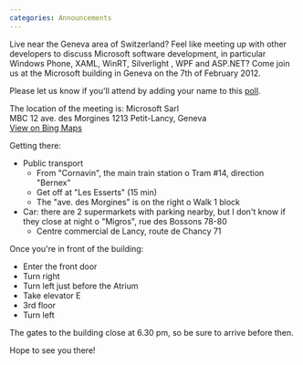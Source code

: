 ```yaml
---
categories: Announcements
---
```


Live near the Geneva area of Switzerland? Feel like meeting up with other developers to discuss Microsoft software development, 
in particular Windows Phone, XAML, WinRT, Silverlight , WPF and ASP.NET? Come join us at the Microsoft building in Geneva on the 7th of February 2012.

Please let us know if you'll attend by adding your name to this [poll](http://www.doodle.com/et9unw7ug7s9ar3a). 

The location of the meeting is:
Microsoft Sarl  
MBC 12 ave. des Morgines 1213 Petit-Lancy, Geneva  
[View on Bing Maps](http://www.bing.com/maps/?v=2&cp=rpyqh7hh892b&lvl=19.33&dir=5.37&sty=u&sp=Point.rpyqh6hh892c_MS%20GVA____&where1=Avenue%20des%20Morgines%2012%2C%201213%20Lancy%2C%20Switzerland)

Getting there:

* Public transport
	* From "Cornavin", the main train station o Tram #14, direction "Bernex"
	* Get off at "Les Esserts" (15 min)
	* The "ave. des Morgines" is on the right o Walk 1 block
* Car: there are 2 supermarkets with parking nearby, but I don't know if they close at night o "Migros", rue des Bossons 78-80
	* Centre commercial de Lancy, route de Chancy 71
 
Once you're in front of the building:
* Enter the front door
* Turn right
* Turn left just before the Atrium
* Take elevator E
* 3rd floor
* Turn left
 
The gates to the building close at 6.30 pm, so be sure to arrive before then.

Hope to see you there!